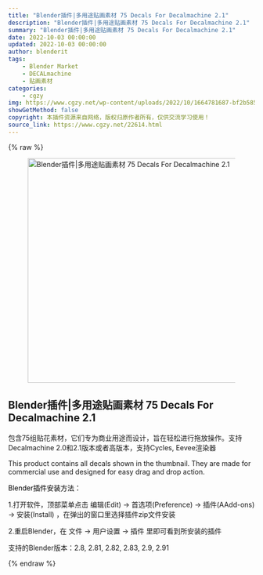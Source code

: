 ```yaml
---
title: "Blender插件|多用途贴画素材 75 Decals For Decalmachine 2.1"
description: "Blender插件|多用途贴画素材 75 Decals For Decalmachine 2.1"
summary: "Blender插件|多用途贴画素材 75 Decals For Decalmachine 2.1"
date: 2022-10-03 00:00:00
updated: 2022-10-03 00:00:00
author: blenderit
tags: 
    - Blender Market
    - DECALmachine
    - 贴画素材
categories:
    - cgzy
img: https://www.cgzy.net/wp-content/uploads/2022/10/1664781687-bf2b585aaeb7a04.jpg
showGetMethod: false
copyright: 本插件资源来自网络，版权归原作者所有，仅供交流学习使用！
source_link: https://www.cgzy.net/22614.html
---
```


{% raw %}
<div class="wp-block-image is-style-border-round-and-with-shadow"><figure class="aligncenter size-full"><img fetchpriority="high" decoding="async" width="512" height="458" src="https://www.cgzy.net/wp-content/uploads/2022/10/1664781687-bf2b585aaeb7a04.jpg" class="wp-image-22615" title="Blender插件|多用途贴画素材 75 Decals For Decalmachine 2.1" alt="Blender插件|多用途贴画素材 75 Decals For Decalmachine 2.1"></figure></div><div class="wp-block-pandastudio-title"><div class="title_style_01"><h2 id="h2-0">Blender插件|多用途贴画素材 75 Decals For Decalmachine 2.1</h2></div></div><p class="is-style-text-indent-2em">包含75组贴花素材，它们专为商业用途而设计，旨在轻松进行拖放操作。支持Decalmachine 2.0和2.1版本或者高版本，支持Cycles, Eevee渲染器</p><p>This product contains all decals shown in the thumbnail. They are made for commercial use and designed for easy drag and drop action.</p><p><mark style="background-color:rgba(0, 0, 0, 0)" class="has-inline-color has-vivid-red-color">Blender插件安装方法：</mark></p><p>1.打开软件，顶部菜单点击 编辑(Edit) → 首选项(Preference) → 插件(AAdd-ons) → 安装(Install) ，在弹出的窗口里选择插件zip文件安装</p><p>2.重启Blender，在 文件 → 用户设置 → 插件 里即可看到所安装的插件</p><div class="wp-block-pandastudio-tips"><div class="tip success "><p>支持的Blender版本：2.8, 2.81, 2.82, 2.83, 2.9, 2.91</p>
</div></div>
<div style="display: none">cgzy</div>
{% endraw %}